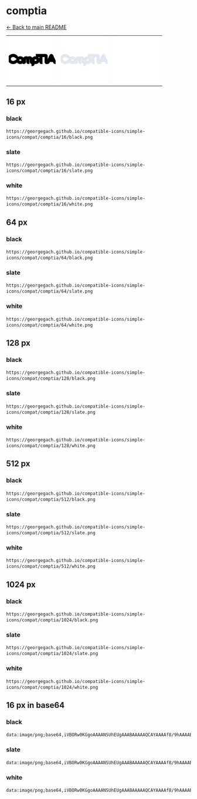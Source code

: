 # comptia

[← Back to main README](../../README.md)

<table><tr>
  <td><img src="./128/black.png" width="128" alt="comptia black icon" /></td>
  <td><img src="./128/slate.png" width="128" alt="comptia slate icon" /></td>
  <td><img src="./128/white.png" width="128" alt="comptia white icon" /></td>
</tr></table>

## 16 px

### black
```
https://georgegach.github.io/compatible-icons/simple-icons/compat/comptia/16/black.png
```

### slate
```
https://georgegach.github.io/compatible-icons/simple-icons/compat/comptia/16/slate.png
```

### white
```
https://georgegach.github.io/compatible-icons/simple-icons/compat/comptia/16/white.png
```

## 64 px

### black
```
https://georgegach.github.io/compatible-icons/simple-icons/compat/comptia/64/black.png
```

### slate
```
https://georgegach.github.io/compatible-icons/simple-icons/compat/comptia/64/slate.png
```

### white
```
https://georgegach.github.io/compatible-icons/simple-icons/compat/comptia/64/white.png
```

## 128 px

### black
```
https://georgegach.github.io/compatible-icons/simple-icons/compat/comptia/128/black.png
```

### slate
```
https://georgegach.github.io/compatible-icons/simple-icons/compat/comptia/128/slate.png
```

### white
```
https://georgegach.github.io/compatible-icons/simple-icons/compat/comptia/128/white.png
```

## 512 px

### black
```
https://georgegach.github.io/compatible-icons/simple-icons/compat/comptia/512/black.png
```

### slate
```
https://georgegach.github.io/compatible-icons/simple-icons/compat/comptia/512/slate.png
```

### white
```
https://georgegach.github.io/compatible-icons/simple-icons/compat/comptia/512/white.png
```

## 1024 px

### black
```
https://georgegach.github.io/compatible-icons/simple-icons/compat/comptia/1024/black.png
```

### slate
```
https://georgegach.github.io/compatible-icons/simple-icons/compat/comptia/1024/slate.png
```

### white
```
https://georgegach.github.io/compatible-icons/simple-icons/compat/comptia/1024/white.png
```

## 16 px in base64

### black
```
data:image/png;base64,iVBORw0KGgoAAAANSUhEUgAAABAAAAAQCAYAAAAf8/9hAAAABmJLR0QA/wD/AP+gvaeTAAAArklEQVQ4je3QP2qCAQwF8J/6gYhWqOAg1KGoiw4OdfEmvYiLR3HrYSxdSnsARwUXO9iKf/FzydBJBx19EPIgL8lLuONqZCLnsT2je0AS/IDf6E3hC0e8o4sW6mjiOfhniFPs8Iof9GCGAt6wxiYiDVdrrLDACBPMoz5OUMY3nsJeEhYfsUQFf8jGCTtU8YGXDGroY4xODJiiiAaGGPxbskcpTm6f+RvIXRLccQOcAHz+J0Rru4trAAAAAElFTkSuQmCC
```

### slate
```
data:image/png;base64,iVBORw0KGgoAAAANSUhEUgAAABAAAAAQCAYAAAAf8/9hAAAABmJLR0QA/wD/AP+gvaeTAAABBUlEQVQ4je3RPUoDYRjE8f+8u0kgxoDCEsR0mkYLQStbC49gae8BbDyIeAnBSxjSmT6Nn6ikUaMhZnffsdDWNFrmVw88wzww92cCGAxc63T0+VtoOBwujseVFKBez4ssy0a2Jcm6e365stkS6knxyArjkBeTWElrZXRZKcuiTJMLzPbPyRzrEPmUkn3dPr0+KH9bV7V5FiMHgL57uQaaYkfLUWhi4rnQngkN4ZZxN4XYpNrsR7stuTBKMSMFlmy/IZaR3rEDgAlT4UzQg7Cj6+HHShKnuzmVy6qLzShSx+RexAXEmvCJpeOCpJ+URTskMQ+kjdVWs3vzONqYubDt5F9eNTfbF/eDeWzBId1tAAAAAElFTkSuQmCC
```

### white
```
data:image/png;base64,iVBORw0KGgoAAAANSUhEUgAAABAAAAAQCAYAAAAf8/9hAAAABmJLR0QA/wD/AP+gvaeTAAAAxElEQVQ4je2RvUpCYRiAnzcPSPQDCQ6BDpEtNjTU0p14Iy5dSpsXo7hEXUCjQksNHcXO6dDj8oEuidR6Hnjh/eP9hZp/EwBqMyKK35LUEyBLZhURuRoRIeqz+qNO1Bv1Su2qPfUi6U9uKNWB+qHeoc7VQ3WkrtSvJKpF8i3Vd/VRfVXfUnycAafAC9ABqjRqDpwBn0ALWAAHaYUSaANT4DbUc+AeGAPXqcAMOAIugQdguNXkGziOiIna33lhtbH3O2r+zhpJupje6+CoKAAAAABJRU5ErkJggg==
```

